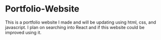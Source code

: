 # Portfolio-Website
This is a portfolio website I made and will be updating using html, css, and javascript. I plan on searching into React and if this website could be improved using it.
